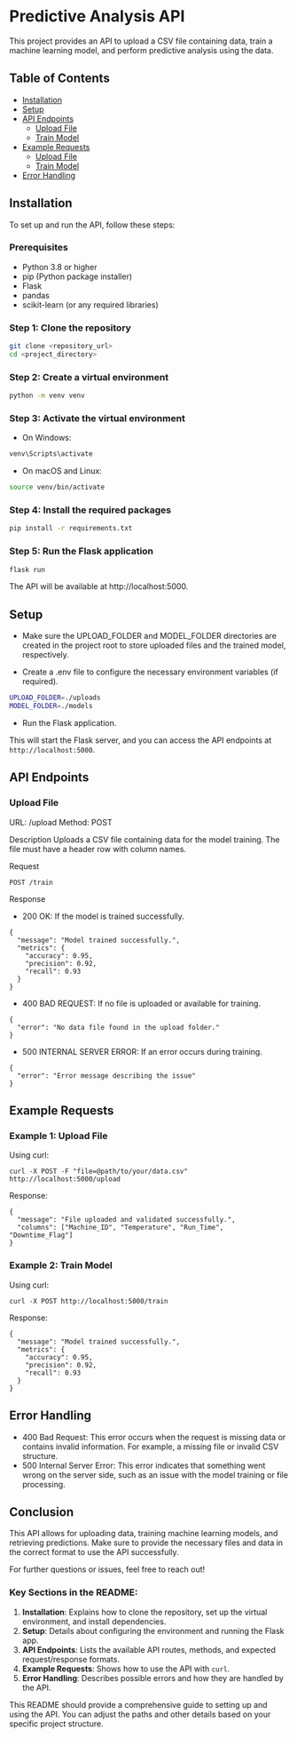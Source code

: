 # Predictive Analysis API

This project provides an API to upload a CSV file containing data, train a machine learning model, and perform predictive analysis using the data.

## Table of Contents

- [Installation](#installation)
- [Setup](#setup)
- [API Endpoints](#api-endpoints)
  - [Upload File](#upload-file)
  - [Train Model](#train-model)
- [Example Requests](#example-requests)
  - [Upload File](#upload-file)
  - [Train Model](#train-model)
- [Error Handling](#error-handling)

## Installation

To set up and run the API, follow these steps:

### Prerequisites

- Python 3.8 or higher
- pip (Python package installer)
- Flask
- pandas
- scikit-learn (or any required libraries)

### Step 1: Clone the repository

```bash
git clone <repository_url>
cd <project_directory>
```

### Step 2: Create a virtual environment

```bash
python -m venv venv
```

### Step 3: Activate the virtual environment

- On Windows:

```bash
venv\Scripts\activate
```

- On macOS and Linux:

```bash
source venv/bin/activate
```

### Step 4: Install the required packages

```bash
pip install -r requirements.txt
```

### Step 5: Run the Flask application

```bash
flask run
```

The API will be available at http://localhost:5000.

## Setup

- Make sure the UPLOAD_FOLDER and MODEL_FOLDER directories are created in the project root to store uploaded files and the trained model, respectively.

- Create a .env file to configure the necessary environment variables (if required).

```bash
UPLOAD_FOLDER=./uploads
MODEL_FOLDER=./models
```

- Run the Flask application.

This will start the Flask server, and you can access the API endpoints at `http://localhost:5000`.

## API Endpoints

### Upload File

URL: /upload
Method: POST

Description
Uploads a CSV file containing data for the model training. The file must have a header row with column names.

Request

```
POST /train
```

Response

- 200 OK: If the model is trained successfully.

```
{
  "message": "Model trained successfully.",
  "metrics": {
    "accuracy": 0.95,
    "precision": 0.92,
    "recall": 0.93
  }
}
```

- 400 BAD REQUEST: If no file is uploaded or available for training.

```
{
  "error": "No data file found in the upload folder."
}
```

- 500 INTERNAL SERVER ERROR: If an error occurs during training.

```
{
  "error": "Error message describing the issue"
}
```

## Example Requests

### Example 1: Upload File

Using curl:

```
curl -X POST -F "file=@path/to/your/data.csv" http://localhost:5000/upload
```

Response:

```
{
  "message": "File uploaded and validated successfully.",
  "columns": ["Machine_ID", "Temperature", "Run_Time", "Downtime_Flag"]
}
```

### Example 2: Train Model

Using curl:

```
curl -X POST http://localhost:5000/train
```

Response:

```
{
  "message": "Model trained successfully.",
  "metrics": {
    "accuracy": 0.95,
    "precision": 0.92,
    "recall": 0.93
  }
}
```

## Error Handling

- 400 Bad Request: This error occurs when the request is missing data or contains invalid information. For example, a missing file or invalid CSV structure.
- 500 Internal Server Error: This error indicates that something went wrong on the server side, such as an issue with the model training or file processing.

## Conclusion

This API allows for uploading data, training machine learning models, and retrieving predictions. Make sure to provide the necessary files and data in the correct format to use the API successfully.

For further questions or issues, feel free to reach out!

### Key Sections in the README:

1. **Installation**: Explains how to clone the repository, set up the virtual environment, and install dependencies.
2. **Setup**: Details about configuring the environment and running the Flask app.
3. **API Endpoints**: Lists the available API routes, methods, and expected request/response formats.
4. **Example Requests**: Shows how to use the API with `curl`.
5. **Error Handling**: Describes possible errors and how they are handled by the API.

This README should provide a comprehensive guide to setting up and using the API. You can adjust the paths and other details based on your specific project structure.
